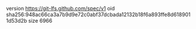 version https://git-lfs.github.com/spec/v1
oid sha256:948ac66ca3a7b9d9e72c0abf37dcbada12132b18f6a893ffe8d6189011d53d2b
size 6966
